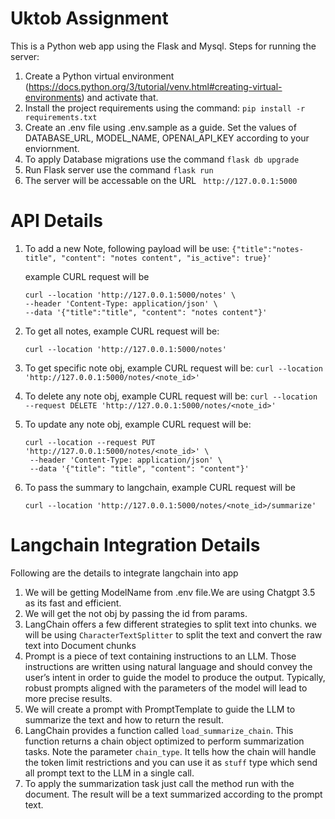 # Uktob Assignment
This is a Python web app using the Flask and Mysql.
Steps for running the server:
  1. Create a Python virtual environment (https://docs.python.org/3/tutorial/venv.html#creating-virtual-environments) and activate that.
  2. Install the project requirements using the command:
     ```pip install -r requirements.txt```
  3. Create an .env file using .env.sample as a guide. Set the values of DATABASE_URL, MODEL_NAME, OPENAI_API_KEY according to your enviornment.
  4. To apply Database migrations use the command ```flask db upgrade```
  5. Run Flask server use the command ```flask run```
  6. The server will be accessable on the URL ``` http://127.0.0.1:5000```

# API Details
1. To add a new Note, following payload will be use:
     ``` {"title":"notes-title", "content": "notes content", "is_active": true}' ```

   example CURL request will be 
      ```
    curl --location 'http://127.0.0.1:5000/notes' \
    --header 'Content-Type: application/json' \
    --data '{"title":"title", "content": "notes content"}'
    ```
3. To get all notes, example CURL request will be:
   ```
   curl --location 'http://127.0.0.1:5000/notes'
   ```
4. To get specific note obj, example CURL request will be:
    ``` curl --location 'http://127.0.0.1:5000/notes/<note_id>' ```
5. To delete any note obj, example CURL request will be:
     ``` curl --location --request DELETE 'http://127.0.0.1:5000/notes/<note_id>' ```
6. To update any note obj, example CURL request will be:
     ```
     curl --location --request PUT 'http://127.0.0.1:5000/notes/<note_id>' \
      --header 'Content-Type: application/json' \
      --data '{"title": "title", "content": "content"}'
    ```
7. To pass the summary to langchain, example CURL request will be
   ```
   curl --location 'http://127.0.0.1:5000/notes/<note_id>/summarize'
   ```

# Langchain Integration Details
Following are the details to integrate langchain into app
1. We will be getting ModelName from .env file.We are using Chatgpt 3.5 as its fast and efficient.
2. We will get the not obj by passing the id from params.
3. LangChain offers a few different strategies to split text into chunks. we will be using ```CharacterTextSplitter``` to split the text and convert the raw text into Document chunks
4. Prompt is a piece of text containing instructions to an LLM. Those instructions are written using natural language and should convey the user’s intent in order to guide the model to produce the output. Typically, robust prompts aligned with the parameters of the model will lead to more precise results.
5. We will create a prompt with PromptTemplate to guide the LLM to summarize the text and how to return the result.
6. LangChain provides a function called ```load_summarize_chain```. This function returns a chain object optimized to perform summarization tasks.
Note the parameter ```chain_type```. It tells how the chain will handle the token limit restrictions and you can use it as ```stuff``` type which send all prompt text to the LLM in a single call.
7. To apply the summarization task just call the method run with the document. The result will be a text summarized according to the prompt text.



